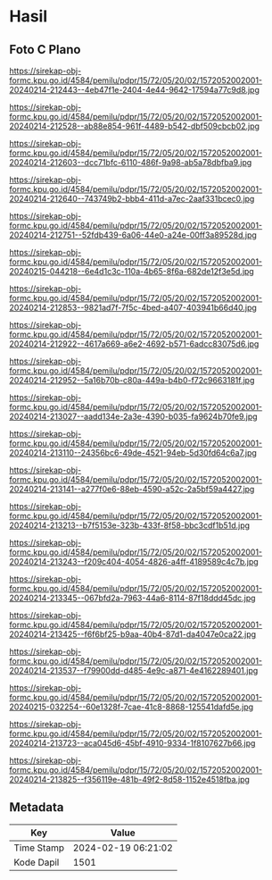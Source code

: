# Hasil

## Foto C Plano

https://sirekap-obj-formc.kpu.go.id/4584/pemilu/pdpr/15/72/05/20/02/1572052002001-20240214-212443--4eb47f1e-2404-4e44-9642-17594a77c9d8.jpg

https://sirekap-obj-formc.kpu.go.id/4584/pemilu/pdpr/15/72/05/20/02/1572052002001-20240214-212528--ab88e854-961f-4489-b542-dbf509cbcb02.jpg

https://sirekap-obj-formc.kpu.go.id/4584/pemilu/pdpr/15/72/05/20/02/1572052002001-20240214-212603--dcc71bfc-6110-486f-9a98-ab5a78dbfba9.jpg

https://sirekap-obj-formc.kpu.go.id/4584/pemilu/pdpr/15/72/05/20/02/1572052002001-20240214-212640--743749b2-bbb4-411d-a7ec-2aaf331bcec0.jpg

https://sirekap-obj-formc.kpu.go.id/4584/pemilu/pdpr/15/72/05/20/02/1572052002001-20240214-212751--52fdb439-6a06-44e0-a24e-00ff3a89528d.jpg

https://sirekap-obj-formc.kpu.go.id/4584/pemilu/pdpr/15/72/05/20/02/1572052002001-20240215-044218--6e4d1c3c-110a-4b65-8f6a-682de12f3e5d.jpg

https://sirekap-obj-formc.kpu.go.id/4584/pemilu/pdpr/15/72/05/20/02/1572052002001-20240214-212853--9821ad7f-7f5c-4bed-a407-403941b66d40.jpg

https://sirekap-obj-formc.kpu.go.id/4584/pemilu/pdpr/15/72/05/20/02/1572052002001-20240214-212922--4617a669-a6e2-4692-b571-6adcc83075d6.jpg

https://sirekap-obj-formc.kpu.go.id/4584/pemilu/pdpr/15/72/05/20/02/1572052002001-20240214-212952--5a16b70b-c80a-449a-b4b0-f72c9663181f.jpg

https://sirekap-obj-formc.kpu.go.id/4584/pemilu/pdpr/15/72/05/20/02/1572052002001-20240214-213027--aadd134e-2a3e-4390-b035-fa9624b70fe9.jpg

https://sirekap-obj-formc.kpu.go.id/4584/pemilu/pdpr/15/72/05/20/02/1572052002001-20240214-213110--24356bc6-49de-4521-94eb-5d30fd64c6a7.jpg

https://sirekap-obj-formc.kpu.go.id/4584/pemilu/pdpr/15/72/05/20/02/1572052002001-20240214-213141--a277f0e6-88eb-4590-a52c-2a5bf59a4427.jpg

https://sirekap-obj-formc.kpu.go.id/4584/pemilu/pdpr/15/72/05/20/02/1572052002001-20240214-213213--b7f5153e-323b-433f-8f58-bbc3cdf1b51d.jpg

https://sirekap-obj-formc.kpu.go.id/4584/pemilu/pdpr/15/72/05/20/02/1572052002001-20240214-213243--f209c404-4054-4826-a4ff-4189589c4c7b.jpg

https://sirekap-obj-formc.kpu.go.id/4584/pemilu/pdpr/15/72/05/20/02/1572052002001-20240214-213345--067bfd2a-7963-44a6-8114-87f18ddd45dc.jpg

https://sirekap-obj-formc.kpu.go.id/4584/pemilu/pdpr/15/72/05/20/02/1572052002001-20240214-213425--f6f6bf25-b9aa-40b4-87d1-da4047e0ca22.jpg

https://sirekap-obj-formc.kpu.go.id/4584/pemilu/pdpr/15/72/05/20/02/1572052002001-20240214-213537--f79900dd-d485-4e9c-a871-4e4162289401.jpg

https://sirekap-obj-formc.kpu.go.id/4584/pemilu/pdpr/15/72/05/20/02/1572052002001-20240215-032254--60e1328f-7cae-41c8-8868-125541dafd5e.jpg

https://sirekap-obj-formc.kpu.go.id/4584/pemilu/pdpr/15/72/05/20/02/1572052002001-20240214-213723--aca045d6-45bf-4910-9334-1f8107627b66.jpg

https://sirekap-obj-formc.kpu.go.id/4584/pemilu/pdpr/15/72/05/20/02/1572052002001-20240214-213825--f356119e-481b-49f2-8d58-1152e4518fba.jpg


## Metadata

| Key        | Value               |
| ---------- | ------------------- |
| Time Stamp | 2024-02-19 06:21:02 |
| Kode Dapil | 1501                |



